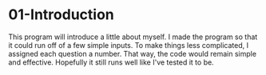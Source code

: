 # 01-Introduction

This program will introduce a little about myself. I made the program so that
it could run off of a few simple inputs. To make things less complicated, I assigned
each question a number. That way, the code would remain simple and effective. Hopefully it 
still runs well like I've tested it to be.